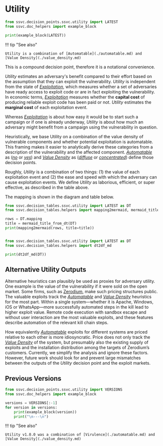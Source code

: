 # Utility

```python exec="true" idprefix=""
from ssvc.decision_points.ssvc.utility import LATEST
from ssvc.doc_helpers import example_block

print(example_block(LATEST))
```

!!! tip "See also"

    Utility is a combination of [Automatable](./automatable.md) and
    [Value Density](./value_density.md)

This is a compound decision point, therefore it is a notational convenience.

*Utility* estimates an adversary's benefit compared to their effort based on the assumption that they can exploit the vulnerability.
*Utility* is independent from the state of [*Exploitation*](exploitation.md), which measures whether a set of adversaries have ready access to exploit code or are in fact exploiting the vulnerability.
In economic terms, [*Exploitation*](exploitation.md) measures whether the **capital cost** of producing reliable exploit code has been paid or not.
*Utility* estimates the **marginal cost** of each exploitation event.

Whereas [*Exploitation*](exploitation.md) is about how easy it would be to start such a campaign or if one is already underway,
*Utility* is about how much an adversary might benefit from a campaign using the vulnerability in question.

Heuristically, we base Utility on a combination of the value density of vulnerable components and whether potential exploitation is automatable.
This framing makes it easier to analytically derive these categories from a description of the vulnerability and the affected component.
[*Automatable*](automatable.md) as ([*no*](automatable.md) or [*yes*](automatable.md)) and [*Value Density*](value_density.md) as ([*diffuse*](value_density.md) or [*concentrated*](value_density.md)) define those decision points.

Roughly, *Utility* is a combination of two things: (1) the value of each exploitation event and (2) the ease and speed with which the adversary can cause exploitation events.
We define *Utility* as laborious, efficient, or super effective, as described in the table above.

The mapping is shown in the diagram and table below.

```python exec="true" idprefix=""
from ssvc.decision_tables.ssvc.utility import LATEST as DT
from ssvc.decision_tables.helpers import mapping2mermaid, mermaid_title_from_dt

rows = DT.mapping
title = mermaid_title_from_dt(DT)
print(mapping2mermaid(rows, title=title))
```

```python exec="true" idprefix=""

from ssvc.decision_tables.ssvc.utility import LATEST as DT
from ssvc.decision_tables.helpers import dt2df_md

print(dt2df_md(DT))
```

## Alternative Utility Outputs

Alternative heuristics can plausibly be used as proxies for adversary utility.
One example is the value of the vulnerability if it were sold on the open market.
Some firms, such as [Zerodium](https://zerodium.com/program.html), make such pricing structures public.
The valuable exploits track the [*Automatable*](automatable.md) and [*Value Density*](value_density.md) heuristics for the most part.
Within a single system—whether it is Apache, Windows, iOS or WhatsApp—more successfully automated steps in the kill lead to higher exploit value.
Remote code execution with sandbox escape and without user interaction are the most valuable exploits, and these features describe automation of the relevant kill chain steps.

How equivalently [*Automatable*](automatable.md) exploits for different systems are priced relative to each other is more idiosyncratic.
Price does not only track the [*Value Density*](value_density.md) of the system, but presumably also the existing supply of exploits and the installation distribution among the targets of Zerodium’s customers.
Currently, we simplify the analysis and ignore these factors.
However, future work should look for and prevent large mismatches between the outputs of the *Utility* decision point and the exploit markets.

## Previous Versions

```python exec="true" idprefix=""
from ssvc.decision_points.ssvc.utility import VERSIONS
from ssvc.doc_helpers import example_block

versions = VERSIONS[:-1]
for version in versions:
    print(example_block(version))
    print("\n---\n")
```

!!! tip "See also"

    Utility v1.0.0 was a combination of [Virulence](./automatable.md) and
    [Value Density](./value_density.md)
